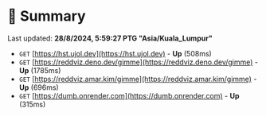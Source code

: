 # 📖 Summary
Last updated: **28/8/2024, 5:59:27 PTG "Asia/Kuala_Lumpur"**

- `GET` [https://hst.ujol.dev](https://hst.ujol.dev) - **Up** (508ms)
- `GET` [https://reddviz.deno.dev/gimme](https://reddviz.deno.dev/gimme) - **Up** (1785ms)
- `GET` [https://reddviz.amar.kim/gimme](https://reddviz.amar.kim/gimme) - **Up** (696ms)
- `GET` [https://dumb.onrender.com](https://dumb.onrender.com) - **Up** (315ms)
